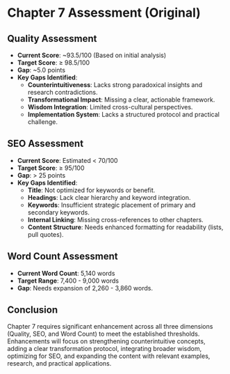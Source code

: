 # Chapter 7 Assessment (Original)

## Quality Assessment
- **Current Score**: ~93.5/100 (Based on initial analysis)
- **Target Score**: ≥ 98.5/100
- **Gap**: ~5.0 points
- **Key Gaps Identified**:
  - **Counterintuitiveness**: Lacks strong paradoxical insights and research contradictions.
  - **Transformational Impact**: Missing a clear, actionable framework.
  - **Wisdom Integration**: Limited cross-cultural perspectives.
  - **Implementation System**: Lacks a structured protocol and practical challenge.

## SEO Assessment
- **Current Score**: Estimated < 70/100
- **Target Score**: ≥ 95/100
- **Gap**: > 25 points
- **Key Gaps Identified**:
  - **Title**: Not optimized for keywords or benefit.
  - **Headings**: Lack clear hierarchy and keyword integration.
  - **Keywords**: Insufficient strategic placement of primary and secondary keywords.
  - **Internal Linking**: Missing cross-references to other chapters.
  - **Content Structure**: Needs enhanced formatting for readability (lists, pull quotes).

## Word Count Assessment
- **Current Word Count**: 5,140 words
- **Target Range**: 7,400 - 9,000 words
- **Gap**: Needs expansion of 2,260 - 3,860 words.

## Conclusion
Chapter 7 requires significant enhancement across all three dimensions (Quality, SEO, and Word Count) to meet the established thresholds. Enhancements will focus on strengthening counterintuitive concepts, adding a clear transformation protocol, integrating broader wisdom, optimizing for SEO, and expanding the content with relevant examples, research, and practical applications.
